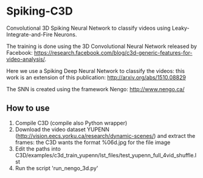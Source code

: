# Spiking-C3D
Convolutional 3D Spiking Neural Network to classify videos using Leaky-Integrate-and-Fire Neurons.

The training is done using the 3D Convolutional Neural Network released by Facebook: https://research.facebook.com/blog/c3d-generic-features-for-video-analysis/.

Here we use a Spiking Deep Neural Network to classify the videos: this work is an extension of this publication: http://arxiv.org/abs/1510.08829

The SNN is created using the framework Nengo: http://www.nengo.ca/
## How to use
1. Compile C3D (compile also Python wrapper)
2. Download the video dataset YUPENN (http://vision.eecs.yorku.ca/research/dynamic-scenes/) and extract the frames: the C3D wants the format %06d.jpg for the file image
3. Edit the paths into C3D/examples/c3d_train_yupenn/lst_files/test_yupenn_full_4vid_shuffle.lst
4. Run the script 'run_nengo_3d.py'   
